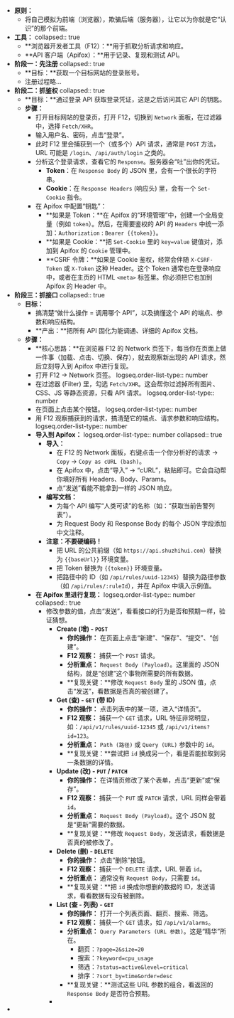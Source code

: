 - **原则：**
	- 将自己模拟为前端（浏览器），欺骗后端（服务器），让它以为你就是它“认识”的那个前端。
- **工具：**
  collapsed:: true
	- **浏览器开发者工具（F12）：**用于抓取分析请求和响应。
	- **API 客户端（Apifox）：**用于记录、复现和测试 API。
- **阶段一：先注册**
  collapsed:: true
	- **目标：**获取一个目标网站的登录账号。
	- 注册过程略...
- **阶段二：抓鉴权**
  collapsed:: true
	- **目标：**通过登录 API 获取登录凭证，这是之后访问其它 API 的钥匙。
	- **步骤：**
		- 打开目标网站的登录页，打开 F12，切换到 `Network` 面板，在过滤器中，选择 `Fetch/XHR`。
		- 输入用户名、密码，点击“登录”。
		- 此时 F12 里会捕获到一个（或多个）API 请求，通常是 `POST` 方法，URL 可能是 `/login`、`/api/auth/login` 之类的。
		- 分析这个登录请求，查看它的 `Response`。服务器会“吐”出你的凭证。
			- **Token**：在 `Response Body` 的 JSON 里，会有一个很长的字符串。
			- **Cookie**：在 `Response Headers` (响应头) 里，会有一个 `Set-Cookie` 指令。
		- 在 Apifox 中配置“钥匙”：
			- **如果是 Token：**在 Apifox 的“环境管理”中，创建一个全局变量（例如 `token`）。然后，在需要鉴权的 API 的 `Headers` 中统一添加：`Authorization` : `Bearer {{token}}`。
			- **如果是 Cookie：**把 `Set-Cookie` 里的 `key=value` 键值对，添加到 Apifox 的 `Cookie` 管理中。
			- **CSRF 令牌：**如果是 Cookie 鉴权，经常会伴随 `X-CSRF-Token` 或 `X-Token` 这种 Header。这个 Token 通常也在登录响应中，或者在主页的 HTML `<meta>` 标签里。你必须把它也加到 Apifox 的 Header 中。
- **阶段三：抓接口**
  collapsed:: true
	- **目标：**
		- 搞清楚“做什么操作 = 调用哪个 API”，以及搞懂这个 API 的端点、参数和响应结构。
		- **产出：**把所有 API 固化为能调通、详细的 Apifox 文档。
	- **步骤：**
		- **核心思路：**在浏览器 F12 的 Network 页签下，每当你在页面上做一件事（加载、点击、切换、保存），就去观察新出现的 API 请求，然后立刻导入到 Apifox 中进行复现。
		- 打开 F12 -> Network 页签。
		  logseq.order-list-type:: number
		- 在过滤器 (Filter) 里，勾选 `Fetch/XHR`。这会帮你过滤掉所有图片、CSS、JS 等静态资源，只看 API 请求。
		  logseq.order-list-type:: number
		- 在页面上点击某个按钮。
		  logseq.order-list-type:: number
		- 用 F12 观察捕获到的请求，搞清楚它的端点、请求参数和响应结构。
		  logseq.order-list-type:: number
		- **导入到 Apifox：**
		  logseq.order-list-type:: number
		  collapsed:: true
			- **导入：**
				- 在 F12 的 Network 面板，右键点击一个你分析好的请求 -> `Copy` -> `Copy as cURL (bash)`。
				- 在 Apifox 中，点击“导入” -> “cURL”，粘贴即可。它会自动帮你填好所有 Headers、Body、Params。
				- 点“发送”看能不能拿到一样的 JSON 响应。
			- **编写文档：**
				- 为每个 API 编写“人类可读”的名称（如：“获取当前告警列表”）。
				- 为 Request Body 和 Response Body 的每个 JSON 字段添加中文注释。
			- **注意：不要硬编码！**
				- 把 URL 的公共前缀（如 `https://api.shuzhihui.com`）替换为 `{{baseUrl}}` 环境变量。
				- 把 Token 替换为 `{{token}}` 环境变量。
				- 把路径中的 ID（如 `/api/rules/uuid-12345`）替换为路径参数（如 `/api/rules/:ruleId`），并在 Apifox 中填入示例值。
		- **在 Apifox 里进行复现：**
		  logseq.order-list-type:: number
		  collapsed:: true
			- 修改参数的值，点击“发送”，看看接口的行为是否和预期一样，验证猜想。
				- **Create (增) - `POST`**
					- **你的操作：** 在页面上点击“新建”、“保存”、“提交”、“创建”。
					- **F12 观察：** 捕获一个 `POST` 请求。
					- **分析重点：** `Request Body (Payload)`。这里面的 JSON 结构，就是“创建”这个事物所需要的所有数据。
					- **复现关键：**修改 `Request Body` 里的 JSON 值，点击“发送”，看数据是否真的被创建了。
				- **Get (查) - `GET` (带 ID)**
					- **你的操作：** 点击列表中的某一项，进入“详情页”。
					- **F12 观察：** 捕获一个 `GET` 请求，URL 特征非常明显，如：`/api/v1/rules/uuid-12345` 或 `/api/v1/items?id=123`。
					- **分析重点：** `Path (路径)` 或 `Query (URL)` 参数中的 `id`。
					- **复现关键：**尝试把 `id` 换成另一个，看是否能拉取到另一条数据的详情。
				- **Update (改) - `PUT` / `PATCH`**
					- **你的操作：** 在详情页修改了某个表单，点击“更新”或“保存”。
					- **F12 观察：** 捕获一个 `PUT` 或 `PATCH` 请求，URL 同样会带着 `id`。
					- **分析重点：** `Request Body (Payload)`。这个 JSON 就是“更新”需要的数据。
					- **复现关键：**修改 `Request Body`，发送请求，看数据是否真的被修改了。
				- **Delete (删) - `DELETE`**
					- **你的操作：** 点击“删除”按钮。
					- **F12 观察：** 捕获一个 `DELETE` 请求，URL 带着 `id`。
					- **分析重点：** 通常没有 `Request Body`，只需要 `id`。
					- **复现关键：**把 `id` 换成你想删的数据的 ID，发送请求，看看数据有没有被删除。
				- **List (查 - 列表) - `GET`**
					- **你的操作：** 打开一个列表页面、翻页、搜索、筛选。
					- **F12 观察：** 捕获一个 `GET` 请求，如 `/api/v1/alarms`。
					- **分析重点：** `Query Parameters (URL 参数)`。这是“精华”所在。
						- 翻页：`?page=2&size=20`
						- 搜索：`?keyword=cpu_usage`
						- 筛选：`?status=active&level=critical`
						- 排序：`?sort_by=time&order=desc`
					- **复现关键：**测试这些 URL 参数的组合，看返回的 `Response Body` 是否符合预期。
				-
-